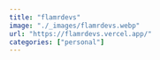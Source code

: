 ```yaml
---
title: "flamrdevs"
image: "./_images/flamrdevs.webp"
url: "https://flamrdevs.vercel.app/"
categories: ["personal"]
---
```

